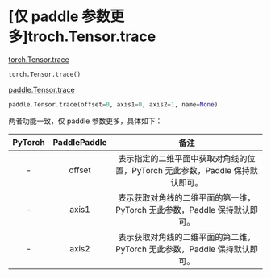 # [仅 paddle 参数更多]troch.Tensor.trace

[torch.Tensor.trace](https://pytorch.org/docs/1.13/generated/torch.Tensor.trace.html#torch-tensor-trace)

```python
torch.Tensor.trace()
```

[paddle.Tensor.trace](https://www.paddlepaddle.org.cn/documentation/docs/zh/api/paddle/Tensor_cn.html#trace-offset-0-axis1-0-axis2-1-name-none)

```python
paddle.Tensor.trace(offset=0, axis1=0, axis2=1, name=None)
```

两者功能一致，仅 paddle 参数更多，具体如下：

| PyTorch | PaddlePaddle |                             备注                             |
| :-----: | :----------: | :----------------------------------------------------------: |
|    -    |    offset    | 表示指定的二维平面中获取对角线的位置，PyTorch 无此参数，Paddle 保持默认即可。 |
|    -    |    axis1     | 表示获取对角线的二维平面的第一维，PyTorch 无此参数，Paddle 保持默认即可。 |
|    -    |    axis2     | 表示获取对角线的二维平面的第二维，PyTorch 无此参数，Paddle 保持默认即可。 |
